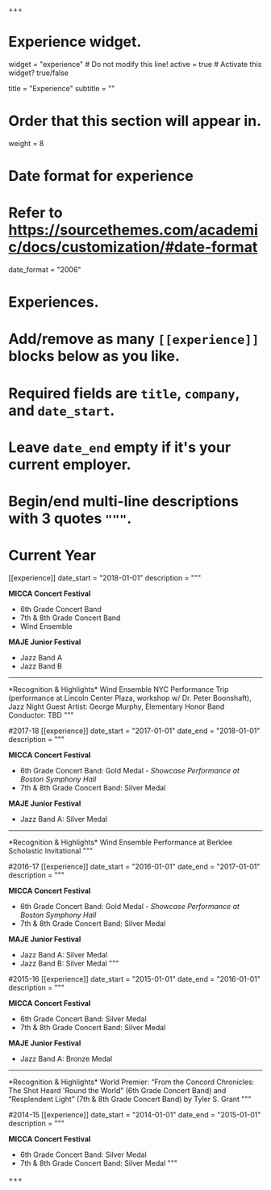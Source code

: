 +++
# Experience widget.
widget = "experience"  # Do not modify this line!
active = true  # Activate this widget? true/false

title = "Experience"
subtitle = ""

# Order that this section will appear in.
weight = 8

# Date format for experience
#   Refer to https://sourcethemes.com/academic/docs/customization/#date-format
date_format = "2006"

# Experiences.
#   Add/remove as many `[[experience]]` blocks below as you like.
#   Required fields are `title`, `company`, and `date_start`.
#   Leave `date_end` empty if it's your current employer.
#   Begin/end multi-line descriptions with 3 quotes `"""`.

# Current Year
[[experience]]
  date_start = "2018-01-01"
  description = """<br>

  **MICCA Concert Festival**
  - 6th Grade Concert Band
  - 7th & 8th Grade Concert Band
  - Wind Ensemble

  **MAJE Junior Festival**
  - Jazz Band A
  - Jazz Band B

  <hr>
  *Recognition & Highlights* Wind Ensemble NYC Performance Trip (performance at Lincoln Center Plaza, workshop w/ Dr. Peter Boonshaft), Jazz Night Guest Artist: George Murphy, Elementary Honor Band Conductor: TBD
  """

#2017-18
[[experience]]
    date_start = "2017-01-01"
    date_end = "2018-01-01"
    description = """<br>

  **MICCA Concert Festival**
  - 6th Grade Concert Band: Gold Medal - *Showcase Performance at Boston Symphony Hall*
  - 7th & 8th Grade Concert Band: Silver Medal

  **MAJE Junior Festival**
  - Jazz Band A: Silver Medal

  <hr>
  *Recognition & Highlights* Wind Ensemble Performance at Berklee Scholastic Invitational
  """

#2016-17
[[experience]]
    date_start = "2016-01-01"
    date_end = "2017-01-01"
    description = """<br>

  **MICCA Concert Festival**
  - 6th Grade Concert Band: Gold Medal - *Showcase Performance at Boston Symphony Hall*
  - 7th & 8th Grade Concert Band: Silver Medal

  **MAJE Junior Festival**
  - Jazz Band A: Silver Medal
  - Jazz Band B: Silver Medal
  """

#2015-16
[[experience]]
    date_start = "2015-01-01"
    date_end = "2016-01-01"
    description = """<br>

  **MICCA Concert Festival**
  - 6th Grade Concert Band: Silver Medal
  - 7th & 8th Grade Concert Band: Silver Medal

  **MAJE Junior Festival**
  - Jazz Band A: Bronze Medal

  <hr>
  *Recognition & Highlights* World Premier: “From the Concord Chronicles: The Shot Heard 'Round the World” (6th Grade Concert Band) and “Resplendent Light” (7th & 8th Grade Concert Band) by Tyler S. Grant
  """

#2014-15
[[experience]]
    date_start = "2014-01-01"
    date_end = "2015-01-01"
    description = """<br>

  **MICCA Concert Festival**
  - 6th Grade Concert Band: Silver Medal
  - 7th & 8th Grade Concert Band: Silver Medal
  """

+++
